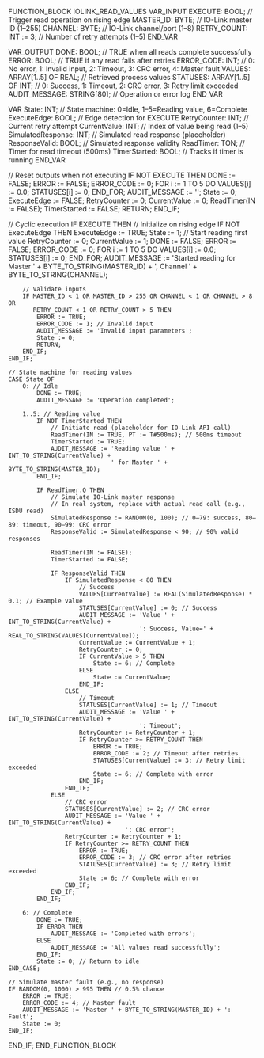 FUNCTION_BLOCK IOLINK_READ_VALUES
VAR_INPUT
    EXECUTE: BOOL;             // Trigger read operation on rising edge
    MASTER_ID: BYTE;           // IO-Link master ID (1–255)
    CHANNEL: BYTE;             // IO-Link channel/port (1–8)
    RETRY_COUNT: INT := 3;     // Number of retry attempts (1–5)
END_VAR

VAR_OUTPUT
    DONE: BOOL;                // TRUE when all reads complete successfully
    ERROR: BOOL;               // TRUE if any read fails after retries
    ERROR_CODE: INT;           // 0: No error, 1: Invalid input, 2: Timeout, 3: CRC error, 4: Master fault
    VALUES: ARRAY[1..5] OF REAL; // Retrieved process values
    STATUSES: ARRAY[1..5] OF INT; // 0: Success, 1: Timeout, 2: CRC error, 3: Retry limit exceeded
    AUDIT_MESSAGE: STRING[80]; // Operation or error log
END_VAR

VAR
    State: INT;                // State machine: 0=Idle, 1–5=Reading value, 6=Complete
    ExecuteEdge: BOOL;         // Edge detection for EXECUTE
    RetryCounter: INT;         // Current retry attempt
    CurrentValue: INT;         // Index of value being read (1–5)
    SimulatedResponse: INT;    // Simulated read response (placeholder)
    ResponseValid: BOOL;       // Simulated response validity
    ReadTimer: TON;            // Timer for read timeout (500ms)
    TimerStarted: BOOL;        // Tracks if timer is running
END_VAR

// Reset outputs when not executing
IF NOT EXECUTE THEN
    DONE := FALSE;
    ERROR := FALSE;
    ERROR_CODE := 0;
    FOR i := 1 TO 5 DO
        VALUES[i] := 0.0;
        STATUSES[i] := 0;
    END_FOR;
    AUDIT_MESSAGE := '';
    State := 0;
    ExecuteEdge := FALSE;
    RetryCounter := 0;
    CurrentValue := 0;
    ReadTimer(IN := FALSE);
    TimerStarted := FALSE;
    RETURN;
END_IF;

// Cyclic execution
IF EXECUTE THEN
    // Initialize on rising edge
    IF NOT ExecuteEdge THEN
        ExecuteEdge := TRUE;
        State := 1; // Start reading first value
        RetryCounter := 0;
        CurrentValue := 1;
        DONE := FALSE;
        ERROR := FALSE;
        ERROR_CODE := 0;
        FOR i := 1 TO 5 DO
            VALUES[i] := 0.0;
            STATUSES[i] := 0;
        END_FOR;
        AUDIT_MESSAGE := 'Started reading for Master ' + BYTE_TO_STRING(MASTER_ID) + 
                         ', Channel ' + BYTE_TO_STRING(CHANNEL);
        
        // Validate inputs
        IF MASTER_ID < 1 OR MASTER_ID > 255 OR CHANNEL < 1 OR CHANNEL > 8 OR
           RETRY_COUNT < 1 OR RETRY_COUNT > 5 THEN
            ERROR := TRUE;
            ERROR_CODE := 1; // Invalid input
            AUDIT_MESSAGE := 'Invalid input parameters';
            State := 0;
            RETURN;
        END_IF;
    END_IF;
    
    // State machine for reading values
    CASE State OF
        0: // Idle
            DONE := TRUE;
            AUDIT_MESSAGE := 'Operation completed';
        
        1..5: // Reading value
            IF NOT TimerStarted THEN
                // Initiate read (placeholder for IO-Link API call)
                ReadTimer(IN := TRUE, PT := T#500ms); // 500ms timeout
                TimerStarted := TRUE;
                AUDIT_MESSAGE := 'Reading value ' + INT_TO_STRING(CurrentValue) + 
                                 ' for Master ' + BYTE_TO_STRING(MASTER_ID);
            END_IF;
            
            IF ReadTimer.Q THEN
                // Simulate IO-Link master response
                // In real system, replace with actual read call (e.g., ISDU read)
                SimulatedResponse := RANDOM(0, 100); // 0–79: success, 80–89: timeout, 90–99: CRC error
                ResponseValid := SimulatedResponse < 90; // 90% valid responses
                
                ReadTimer(IN := FALSE);
                TimerStarted := FALSE;
                
                IF ResponseValid THEN
                    IF SimulatedResponse < 80 THEN
                        // Success
                        VALUES[CurrentValue] := REAL(SimulatedResponse) * 0.1; // Example value
                        STATUSES[CurrentValue] := 0; // Success
                        AUDIT_MESSAGE := 'Value ' + INT_TO_STRING(CurrentValue) + 
                                         ': Success, Value=' + REAL_TO_STRING(VALUES[CurrentValue]);
                        CurrentValue := CurrentValue + 1;
                        RetryCounter := 0;
                        IF CurrentValue > 5 THEN
                            State := 6; // Complete
                        ELSE
                            State := CurrentValue;
                        END_IF;
                    ELSE
                        // Timeout
                        STATUSES[CurrentValue] := 1; // Timeout
                        AUDIT_MESSAGE := 'Value ' + INT_TO_STRING(CurrentValue) + 
                                         ': Timeout';
                        RetryCounter := RetryCounter + 1;
                        IF RetryCounter >= RETRY_COUNT THEN
                            ERROR := TRUE;
                            ERROR_CODE := 2; // Timeout after retries
                            STATUSES[CurrentValue] := 3; // Retry limit exceeded
                            State := 6; // Complete with error
                        END_IF;
                    END_IF;
                ELSE
                    // CRC error
                    STATUSES[CurrentValue] := 2; // CRC error
                    AUDIT_MESSAGE := 'Value ' + INT_TO_STRING(CurrentValue) + 
                                     ': CRC error';
                    RetryCounter := RetryCounter + 1;
                    IF RetryCounter >= RETRY_COUNT THEN
                        ERROR := TRUE;
                        ERROR_CODE := 3; // CRC error after retries
                        STATUSES[CurrentValue] := 3; // Retry limit exceeded
                        State := 6; // Complete with error
                    END_IF;
                END_IF;
            END_IF;
        
        6: // Complete
            DONE := TRUE;
            IF ERROR THEN
                AUDIT_MESSAGE := 'Completed with errors';
            ELSE
                AUDIT_MESSAGE := 'All values read successfully';
            END_IF;
            State := 0; // Return to idle
    END_CASE;
    
    // Simulate master fault (e.g., no response)
    IF RANDOM(0, 1000) > 995 THEN // 0.5% chance
        ERROR := TRUE;
        ERROR_CODE := 4; // Master fault
        AUDIT_MESSAGE := 'Master ' + BYTE_TO_STRING(MASTER_ID) + ': Fault';
        State := 0;
    END_IF;
END_IF;
END_FUNCTION_BLOCK
